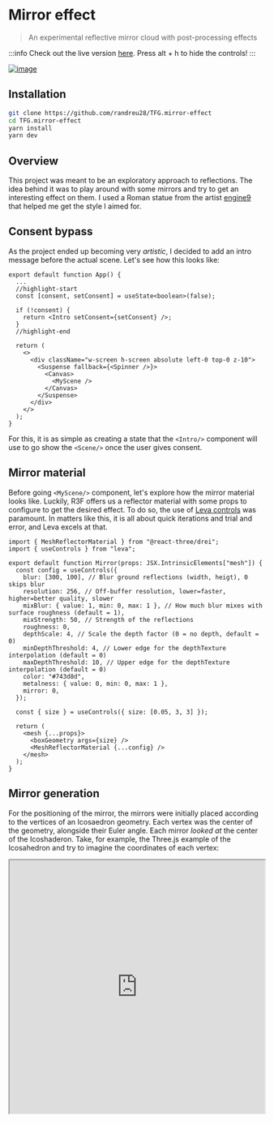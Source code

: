 # Mirror effect

> An experimental reflective mirror cloud with post-processing effects

:::info
Check out the live version [here](https://tfg-mirror-effect.vercel.app/). Press alt + h to hide the controls!
:::

[![image](/img/mirrorEffect.png)](https://tfg-mirror-effect.vercel.app/)

## Installation

```bash
git clone https://github.com/randreu28/TFG.mirror-effect
cd TFG.mirror-effect
yarn install
yarn dev
```

## Overview

This project was meant to be an exploratory approach to reflections. The idea behind it was to play around with some mirrors and try to get an interesting effect on them. I used a Roman statue from the artist [engine9](https://sketchfab.com/engine9) that helped me get the style I aimed for.

## Consent bypass

As the project ended up becoming very _artistic_, I decided to add an intro message before the actual scene. Let's see how this looks like:

```tsx
export default function App() {
  ...
  //highlight-start
  const [consent, setConsent] = useState<boolean>(false);

  if (!consent) {
    return <Intro setConsent={setConsent} />;
  }
  //highlight-end

  return (
    <>
      <div className="w-screen h-screen absolute left-0 top-0 z-10">
        <Suspense fallback={<Spinner />}>
          <Canvas>
            <MyScene />
          </Canvas>
        </Suspense>
      </div>
    </>
  );
}
```

For this, it is as simple as creating a state that the `<Intro/>` component will use to go show the `<Scene/>` once the user gives consent.

## Mirror material

Before going `<MyScene/>` component, let's explore how the mirror material looks like. Luckily, R3F offers us a reflector material with some props to configure to get the desired effect. To do so, the use of [Leva controls](/docs/03-CommonLibraries.md) was paramount. In matters like this, it is all about quick iterations and trial and error, and Leva excels at that.

```tsx
import { MeshReflectorMaterial } from "@react-three/drei";
import { useControls } from "leva";

export default function Mirror(props: JSX.IntrinsicElements["mesh"]) {
  const config = useControls({
    blur: [300, 100], // Blur ground reflections (width, heigt), 0 skips blur
    resolution: 256, // Off-buffer resolution, lower=faster, higher=better quality, slower
    mixBlur: { value: 1, min: 0, max: 1 }, // How much blur mixes with surface roughness (default = 1),
    mixStrength: 50, // Strength of the reflections
    roughness: 0,
    depthScale: 4, // Scale the depth factor (0 = no depth, default = 0)
    minDepthThreshold: 4, // Lower edge for the depthTexture interpolation (default = 0)
    maxDepthThreshold: 10, // Upper edge for the depthTexture interpolation (default = 0)
    color: "#743d8d",
    metalness: { value: 0, min: 0, max: 1 },
    mirror: 0,
  });

  const { size } = useControls({ size: [0.05, 3, 3] });

  return (
    <mesh {...props}>
      <boxGeometry args={size} />
      <MeshReflectorMaterial {...config} />
    </mesh>
  );
}
```

## Mirror generation

For the positioning of the mirror, the mirrors were initially placed according to the vertices of an Icosaedron geometry. Each vertex was the center of the geometry, alongside their Euler angle. Each mirror _looked at_ the center of the Icoshaderon. Take, for example, the Three.js example of the Icosahedron and try to imagine the coordinates of each vertex:

<iframe src="https://threejs.org/docs/scenes/geometry-browser.html#IcosahedronGeometry" width="100%" height="500"/>

:::tip
The **Euler angles**, in contrast to the common radiant angles, describe a rotational transformation by rotating an object on its various axes in specified amounts per axis, and a specified axis order.

![Euler](/img/Euler2.gif)
:::

Let's take a look at how this is done in React. First, we need a function to generate the mirror cloud based on a float32Array:

```tsx
/**
 * Generates a cloud of points based on the data array of an object.
 *
 * @param data - The raw data array of an object
 * @param length - The length on which the data array must be subarrayed
 * @returns an array of transform elements
 */
function generateMirrorCloud(data: any, length: number, scale: number) {
  let mirrors: mirror[] = [];
  for (let i = 0; i < data.length; i += length) {
    const dataArray = data.subarray(i, i + length);
    const newPosition = new THREE.Vector3(
      dataArray[0] * scale, // x
      dataArray[1] * scale, // y
      dataArray[2] * scale // z
    );
    const newRotation = new THREE.Euler().setFromVector3(newPosition);
    mirrors.push({ position: newPosition, rotation: newRotation });
  }
  return mirrors;
}
```

This, in combination with the `THREE.Icosahedron` class and the `useMemo` hook for performance purposes, we generate the cloud of mirrors:

```tsx
function MyScene(){
const mirrors = useMemo(() => {
  const _Icoshaderon = new THREE.IcosahedronGeometry().attributes.normal;
  let Icosahedron: ArrayLike<number> | undefined;

  if (_Icoshaderon instanceof THREE.Float32BufferAttribute) {
    Icosahedron = _Icoshaderon.array;
  } else {
    throw Error("Type error");
  }

  return generateMirrorCloud(Icosahedron, 3, 6);
}, []);

...

return (
  ...
  <group ref={mirrorGroup}>
    {mirrors.map((mirror, key) => {
      return (
        <Mirror
          position={mirror.position}
          rotation={mirror.rotation}
          key={key}
        />
      );
    })}
  </group>
);
}
```

## Animations

The animations of the mirror cloud are rather simple. We take advantage of the `Math.sin()` to create a waving effect to the y-axis of the `Vector3` of the whole group, as well as their Euler rotation.
:::info
The sinus animation is perfect for creating simple _floating_ animations, as they are infinite and require almost no effort to code up the algorithm.

![image](/img/sin.gif)
:::

```tsx
const mirrorGroup = useRef<THREE.Group>(null!);

useFrame((state) => {
  const t = state.clock.elapsedTime;
  const currentPosition = mirrorGroup.current.position;
  const currentRotation = mirrorGroup.current.rotation;

  currentPosition.set(
    currentPosition.x,
    //highlight-next-line
    currentPosition.y + Math.sin(t) * 0.005,
    currentPosition.z
  );
  //highlight-next-line
  currentRotation.set(t * 0.025, t * 0.025, t * 0.025);
});
```

## Post-processing

Lastly, with the help of [React-Postprocessing](https://docs.pmnd.rs/react-postprocessing/introduction), we will include some glitch effects:

```tsx
<EffectComposer>
  <Glitch // Vector2 as they indicate min amd max values
    strength={new Vector2(1, 1)}
    duration={new Vector2(0.25, 0.25)}
    delay={new Vector2(5, 5)}
  />
</EffectComposer>
```
